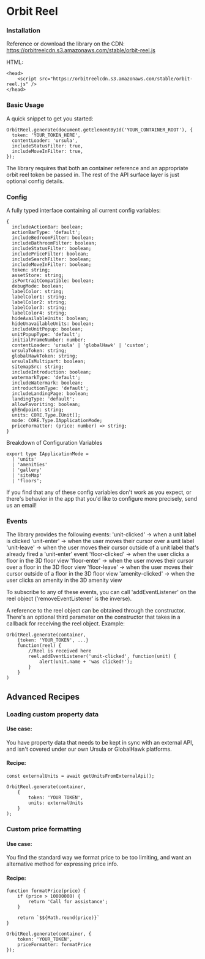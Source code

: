 # Orbit Reel

### Installation

Reference or download the library on the CDN: https://orbitreelcdn.s3.amazonaws.com/stable/orbit-reel.js

HTML:
```
<head>
    <script src="https://orbitreelcdn.s3.amazonaws.com/stable/orbit-reel.js" />
</head>
```

### Basic Usage

A quick snippet to get you started:
```
OrbitReel.generate(document.getElementById('YOUR_CONTAINER_ROOT'), {
  token: 'YOUR_TOKEN_HERE',
  contentLoader: 'ursula',
  includeStatusFilter: true,
  includeMoveInFilter: true,
});
```
The library requires that both an container reference and an appropriate orbit reel token be passed in. The rest of the API surface layer is just optional config details.

### Config

A fully typed interface containing all current config variables:

```
{
  includeActionBar: boolean;
  actionBarType: 'default';
  includeBedroomFilter: boolean;
  includeBathroomFilter: boolean;
  includeStatusFilter: boolean;
  includePriceFilter: boolean;
  includeSearchFilter: boolean;
  includeMoveInFilter: boolean;
  token: string;
  assetStore: string;
  isPortraitCompatible: boolean;
  debugMode: boolean;
  labelColor: string;
  labelColor1: string;
  labelColor2: string;
  labelColor3: string;
  labelColor4: string;
  hideAvailableUnits: boolean;
  hideUnavailableUnits: boolean;
  includeUnitPopup: boolean;
  unitPopupType: 'default';
  initialFrameNumber: number;
  contentLoader: 'ursula' | 'globalHawk' | 'custom';
  ursulaToken: string;
  globalHawkToken: string;
  ursulaIsMultipart: boolean;
  sitemapSrc: string;
  includeIntroduction: boolean;
  watermarkType: 'default';
  includeWatermark: boolean;
  introductionType: 'default';
  includeLandingPage: boolean;
  landingType: 'default';
  allowFavoriting: boolean;
  ghEndpoint: string;
  units: CORE.Type.IUnit[];
  mode: CORE.Type.IApplicationMode;
  priceFormatter: (price: number) => string;
}
```

Breakdown of Configuration Variables

```
export type IApplicationMode =
  | 'units'
  | 'amenities'
  | 'gallery'
  | 'siteMap'
  | 'floors';
```

If you find that any of these config variables don't work as you expect, or there's behavior in the app that you'd like to configure more precisely, send us an email!

### Events
The library provides the following events:
    'unit-clicked' -> when a unit label is clicked
    'unit-enter' -> when the user moves their cursor over a unit label
    'unit-leave' -> when the user moves their cursor outside of a unit label that's already fired a 'unit-enter' event
    'floor-clicked' -> when the user clicks a floor in the 3D floor view 
    'floor-enter' -> when the user moves their cursor over a floor in the 3D floor view
    'floor-leave' -> when the user moves their cursor outside of a floor in the 3D floor view
    'amenity-clicked' -> when the user clicks an amenity in the 3D amenity view
    
To subscribe to any of these events, you can call 'addEventListener' on the reel object ('removeEventListener' is the inverse).

A reference to the reel object can be obtained through the constructor. There's an optional third parameter on the constructor that takes in a callback for receiving the reel object. Example:
    
    OrbitReel.generate(container, 
        {token: 'YOUR_TOKEN', ...}
        function(reel) {
            //Reel is received here
            reel.addEventListener('unit-clicked', function(unit) {
                alert(unit.name + 'was clicked!');
            }
        }
    )
    
## Advanced Recipes

### Loading custom property data
#### Use case: 
You have property data that needs to be kept in sync with an external API, and isn't covered under our own Ursula or GlobalHawk platforms.
#### Recipe:
  
    const externalUnits = await getUnitsFromExternalApi();
    
    OrbitReel.generate(container, 
        {
            token: 'YOUR TOKEN', 
            units: externalUnits
        }
    );
    
### Custom price formatting
#### Use case: 
You find the standard way we format price to be too limiting, and want an alternative method for expressing price info.

#### Recipe:
    function formatPrice(price) {
        if (price > 10000000) {
            return 'Call for assistance';
        }
        
        return `$${Math.round(price)}`
    }
    
    OrbitReel.generate(container, {
        token: 'YOUR_TOKEN',
        priceFormatter: formatPrice
    });
    

